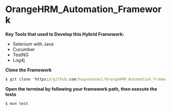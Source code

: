 # OrangeHRM_Automation_Framework

**Key Tools that used to Develop this Hybrid Framework:**
 - Selenium with Java
 - Cucumber
 - TestNG
 - Log4j

**Clone the Framework**
```bat
$ git clone 'https://github.com/hoquenazmul/OrangeHRM_Automation_Framework.git'
```

**Open the terminal by following your framework path, then execute the tests**
```bat
$ mvn test
```

